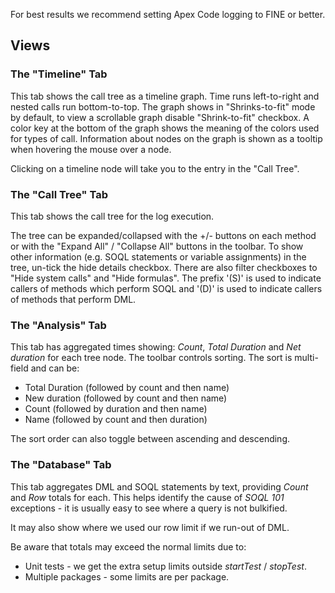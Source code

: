 
For best results we recommend setting Apex Code logging to FINE or better.

## Views

### The "Timeline" Tab
This tab shows the call tree as a timeline graph. Time runs left-to-right and nested calls run bottom-to-top. The graph shows in "Shrinks-to-fit" mode by default, to view a scrollable graph disable "Shrink-to-fit" checkbox. A color key at the bottom of the graph shows the meaning of the colors used for types of call. Information about nodes on the graph is shown as a tooltip when hovering the mouse over a node.

Clicking on a timeline node will take you to the entry in the "Call Tree".

### The "Call Tree" Tab
This tab shows the call tree for the log execution.

The tree can be expanded/collapsed with the +/- buttons on each method or with the "Expand All" / "Collapse All" buttons in the toolbar. To show other information (e.g. SOQL statements or variable assignments) in the tree, un-tick the hide details checkbox. There are also filter checkboxes to "Hide system calls" and "Hide formulas". The prefix '(S)' is used to indicate callers of methods which perform SOQL and '(D)' is used to indicate callers of methods that perform DML.

### The "Analysis" Tab
This tab has aggregated times showing: *Count*, *Total Duration* and *Net duration* for each tree node. The toolbar controls sorting. The sort is multi-field and can be:

* Total Duration (followed by count and then name)
* New duration (followed by count and then name)
* Count (followed by duration and then name)
* Name (followed by count and then duration)

The sort order can also toggle between ascending and descending.

### The "Database" Tab
This tab aggregates DML and SOQL statements by text, providing *Count* and *Row* totals for each. This helps identify the cause of *SOQL 101* exceptions - it is usually easy to see where a query is not bulkified.

It may also show where we used our row limit if we run-out of DML.

Be aware that totals may exceed the normal limits due to:

* Unit tests - we get the extra setup limits outside *startTest* / *stopTest*.
* Multiple packages - some limits are per package.
